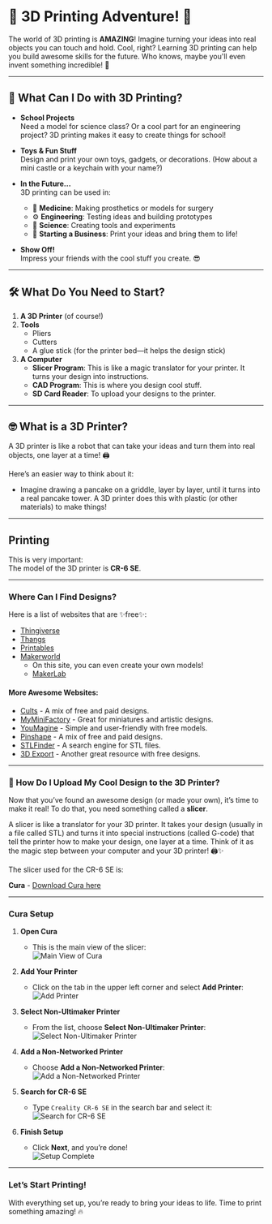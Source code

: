 # 🌟 3D Printing Adventure! 🌟

The world of 3D printing is **AMAZING**! Imagine turning your ideas into real objects you can touch and hold. Cool, right? Learning 3D printing can help you build awesome skills for the future. Who knows, maybe you'll even invent something incredible! 🚀

---

## 🤔 What Can I Do with 3D Printing?

- **School Projects**  
  Need a model for science class? Or a cool part for an engineering project? 3D printing makes it easy to create things for school!

- **Toys & Fun Stuff**  
  Design and print your own toys, gadgets, or decorations. (How about a mini castle or a keychain with your name?)

- **In the Future...**  
  3D printing can be used in:
  - 🏥 **Medicine**: Making prosthetics or models for surgery  
  - ⚙️ **Engineering**: Testing ideas and building prototypes  
  - 🔬 **Science**: Creating tools and experiments  
  - 🏢 **Starting a Business**: Print your ideas and bring them to life!  

- **Show Off!**  
  Impress your friends with the cool stuff you create. 😎  

---

## 🛠️ What Do You Need to Start?  

1. **A 3D Printer** (of course!)
2. **Tools**  
   - Pliers  
   - Cutters  
   - A glue stick (for the printer bed—it helps the design stick)  
3. **A Computer**  
   - **Slicer Program**: This is like a magic translator for your printer. It turns your design into instructions.  
   - **CAD Program**: This is where you design cool stuff.  
   - **SD Card Reader**: To upload your designs to the printer.  

---

## 🤓 What is a 3D Printer?  

A 3D printer is like a robot that can take your ideas and turn them into real objects, one layer at a time! 🖨️  

Here’s an easier way to think about it:  
- Imagine drawing a pancake on a griddle, layer by layer, until it turns into a real pancake tower. A 3D printer does this with plastic (or other materials) to make things!

---

## Printing  

This is very important:  
The model of the 3D printer is **CR-6 SE**.  

---

### Where Can I Find Designs?

Here is a list of websites that are ✨free✨:  
* [Thingiverse](https://www.thingiverse.com/)  
* [Thangs](https://thangs.com/)  
* [Printables](https://www.printables.com/)  
* [Makerworld](https://makerworld.com/en/3d-models)  
  - On this site, you can even create your own models!  
  - [MakerLab](https://makerworld.com/en/makerlab?from=navbar)  

#### More Awesome Websites:
- [Cults](https://cults3d.com/en) - A mix of free and paid designs.  
- [MyMiniFactory](https://www.myminifactory.com/) - Great for miniatures and artistic designs.  
- [YouMagine](https://www.youmagine.com/) - Simple and user-friendly with free models.  
- [Pinshape](https://pinshape.com/) - A mix of free and paid designs.  
- [STLFinder](https://www.stlfinder.com/) - A search engine for STL files.  
- [3D Export](https://3dexport.com/free-3d-models/) - Another great resource with free designs.  

---

### 🎨 How Do I Upload My Cool Design to the 3D Printer?

Now that you’ve found an awesome design (or made your own), it’s time to make it real! To do that, you need something called a **slicer**.

A slicer is like a translator for your 3D printer. It takes your design (usually in a file called STL) and turns it into special instructions (called G-code) that tell the printer how to make your design, one layer at a time. Think of it as the magic step between your computer and your 3D printer! 🖨️✨

The slicer used for the CR-6 SE is:

**Cura** - [Download Cura here](https://ultimaker.com/software/ultimaker-cura)  

---

### Cura Setup  

1. **Open Cura**  
   - This is the main view of the slicer:  
     ![Main View of Cura](1.png)  

2. **Add Your Printer**  
   - Click on the tab in the upper left corner and select **Add Printer**:  
     ![Add Printer](2.png)  

3. **Select Non-Ultimaker Printer**  
   - From the list, choose **Select Non-Ultimaker Printer**:  
     ![Select Non-Ultimaker Printer](3.png)  

4. **Add a Non-Networked Printer**  
   - Choose **Add a Non-Networked Printer**:  
     ![Add a Non-Networked Printer](4.png)  

5. **Search for CR-6 SE**  
   - Type `Creality CR-6 SE` in the search bar and select it:  
     ![Search for CR-6 SE](5.png)  

6. **Finish Setup**  
   - Click **Next**, and you’re done!  
     ![Setup Complete](6.png)  

---

### Let’s Start Printing!  

With everything set up, you’re ready to bring your ideas to life. Time to print something amazing! 🔥  
